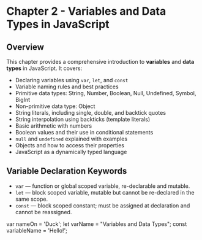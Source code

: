 # Chapter 2 - Variables and Data Types in JavaScript

## Overview
This chapter provides a comprehensive introduction to **variables** and **data types** in JavaScript. It covers:

- Declaring variables using `var`, `let`, and `const`
- Variable naming rules and best practices
- Primitive data types: String, Number, Boolean, Null, Undefined, Symbol, BigInt
- Non-primitive data type: Object
- String literals, including single, double, and backtick quotes
- String interpolation using backticks (template literals)
- Basic arithmetic with numbers
- Boolean values and their use in conditional statements
- `null` and `undefined` explained with examples
- Objects and how to access their properties
- JavaScript as a dynamically typed language

## Variable Declaration Keywords

- `var` — function or global scoped variable, re-declarable and mutable.
- `let` — block scoped variable, mutable but cannot be re-declared in the same scope.
- `const` — block scoped constant; must be assigned at declaration and cannot be reassigned.

var nameOn = 'Duck';
let varName = "Variables and Data Types";
const variableName = 'Hello!';